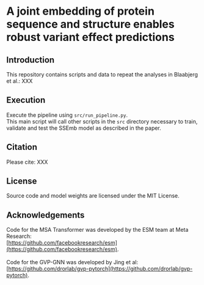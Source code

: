 # A joint embedding of protein sequence and structure enables robust variant effect predictions

## Introduction
This repository contains scripts and data to repeat the analyses in Blaabjerg et al.:
XXX

## Execution
Execute the pipeline using `src/run_pipeline.py`.\
This main script will call other scripts in the `src` directory necessary to train, validate and test the SSEmb model as described in the paper.

## Citation
Please cite:
XXX

## License
Source code and model weights are licensed under the MIT License.

## Acknowledgements
Code for the MSA Transformer was developed by the ESM team at Meta Research:\
[https://github.com/facebookresearch/esm](https://github.com/facebookresearch/esm).
<br/><br/>
Code for the GVP-GNN was developed by Jing et al:\
[https://github.com/drorlab/gvp-pytorch](https://github.com/drorlab/gvp-pytorch).

